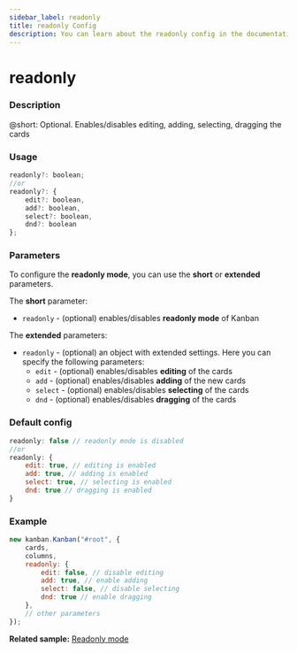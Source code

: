 ```yaml
---
sidebar_label: readonly
title: readonly Config
description: You can learn about the readonly config in the documentation of the DHTMLX JavaScript Kanban library. Browse developer guides and API reference, try out code examples and live demos, and download a free 30-day evaluation version of DHTMLX Kanban.
---
```


# readonly

### Description

@short: Optional. Enables/disables editing, adding, selecting, dragging the cards

### Usage

~~~js {}
readonly?: boolean;
//or
readonly?: {
    edit?: boolean,
    add?: boolean,
    select?: boolean,
    dnd?: boolean
};
~~~

### Parameters

To configure the **readonly mode**, you can use the **short** or **extended** parameters.

The **short** parameter:
- `readonly` - (optional) enables/disables **readonly mode** of Kanban

The **extended** parameters:
- `readonly` - (optional) an object with extended settings. Here you can specify the following parameters:
    - `edit` - (optional) enables/disables **editing** of the cards
    - `add` - (optional) enables/disables **adding** of the new cards
    - `select` - (optional) enables/disables **selecting** of the cards
    - `dnd` - (optional) enables/disables **dragging** of the cards

### Default config

~~~jsx {}
readonly: false // readonly mode is disabled
//or
readonly: {
    edit: true, // editing is enabled
    add: true, // adding is enabled
    select: true, // selecting is enabled
    dnd: true // dragging is enabled
}
~~~

### Example

~~~jsx {4-9}
new kanban.Kanban("#root", {
    cards,
    columns,
    readonly: {
        edit: false, // disable editing
        add: true, // enable adding
        select: false, // disable selecting
        dnd: true // enable dragging
    },
    // other parameters
});
~~~

**Related sample:** [Readonly mode](https://snippet.dhtmlx.com/b8x84yln?tag=kanban)
